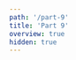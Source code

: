 ```yaml
---
path: '/part-9'
title: 'Part 9'
overview: true
hidden: true
---
```


<pages-in-this-section></pages-in-this-section>

<exercises-in-this-section></exercises-in-this-section>
